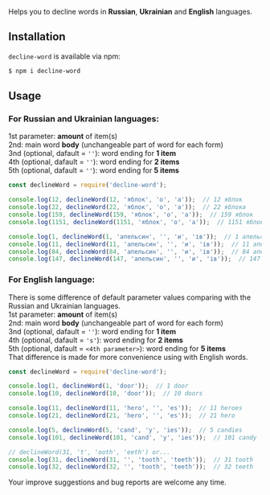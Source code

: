 Helps you to decline words in **Russian**, **Ukrainian** and **English** languages.

## Installation
`decline-word` is available via npm:
``` bash
$ npm i decline-word
```

## Usage
### For Russian and Ukrainian languages:
1st parameter: **amount** of item(s)\
2nd: main word **body** (unchangeable part of word for each form)\
3nd (optional, dafault = `''`): word ending for **1 item**\
4th (optional, dafault = `''`): word ending for **2 items**\
5th (optional, dafault = `''`): word ending for **5 items**
``` js
const declineWord = require('decline-word');

console.log(12, declineWord(12, 'яблок', 'о', 'а'));  // 12 яблок
console.log(22, declineWord(22, 'яблок', 'о', 'а'));  // 22 яблока
console.log(159, declineWord(159, 'яблок', 'о', 'а'));  // 159 яблок
console.log(1151, declineWord(1151, 'яблок', 'о', 'а'));  // 1151 яблоко

console.log(1, declineWord(1, 'апельсин', '', 'и', 'ів'));  // 1 апельсин
console.log(11, declineWord(11, 'апельсин', '', 'и', 'ів'));  // 11 апельсинів
console.log(84, declineWord(84, 'апельсин', '', 'и', 'ів'));  // 84 апельсини
console.log(147, declineWord(147, 'апельсин', '', 'и', 'ів'));  // 147 апельсинів
```

### For English language:
There is some difference of default parameter values comparing with the Russian and Ukrainian languages.\
1st parameter: **amount** of item(s)\
2nd: main word **body** (unchangeable part of word for each form)\
3nd (optional, dafault = `''`): word ending for **1 item**\
4th (optional, dafault = `'s'`): word ending for **2 items**\
5th (optional, dafault = `<4th parameter>`): word ending for **5 items**\
That difference is made for more convenience using with English words.
``` js
const declineWord = require('decline-word');

console.log(1, declineWord(1, 'door'));  // 1 door
console.log(10, declineWord(10, 'door'));  // 10 doors

console.log(11, declineWord(11, 'hero', '', 'es'));  // 11 heroes
console.log(21, declineWord(21, 'hero', '', 'es'));  // 21 hero

console.log(5, declineWord(5, 'cand', 'y', 'ies'));  // 5 candies
console.log(101, declineWord(101, 'cand', 'y', 'ies'));  // 101 candy

// declineWord(31, 't', 'ooth', 'eeth') or...
console.log(31, declineWord(31, '', 'tooth', 'teeth'));  // 31 tooth
console.log(32, declineWord(32, '', 'tooth', 'teeth'));  // 32 teeth
```

Your improve suggestions and bug reports are welcome any time.
